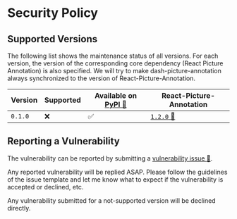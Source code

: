 # Security Policy

## Supported Versions

The following list shows the maintenance status of all versions. For each version,
the version of the corresponding core dependency (React Picture Annotation) is also
specified. We will try to make dash-picture-annotation always synchronized to the
version of React-Picture-Annotation.

| Version | Supported | Available on [PyPI :link:][link-pypi] | React-Picture-Annotation       |
| ------- | --------- | ------------------------------------- | ------------------------------ |
| `0.1.0` | :x:       | :white_check_mark:                    | [`1.2.0` :link:][link-rpa-120] |

## Reporting a Vulnerability

The vulnerability can be reported by submitting a [vulnerability issue :link:][link-issue].

Any reported vulnerability will be replied ASAP. Please follow the guidelines of the issue
template and let me know what to expect if the vulnerability is accepted or declined, etc.

Any vulnerability submitted for a not-supported version will be declined directly.

[link-pypi]:https://pypi.org/project/dash-picture-annotation
[link-issue]:https://github.com/cainmagi/dash-picture-annotation/security/advisories/new

[link-rpa-120]:https://github.com/Kunduin/react-picture-annotation/tree/v1.2.0
